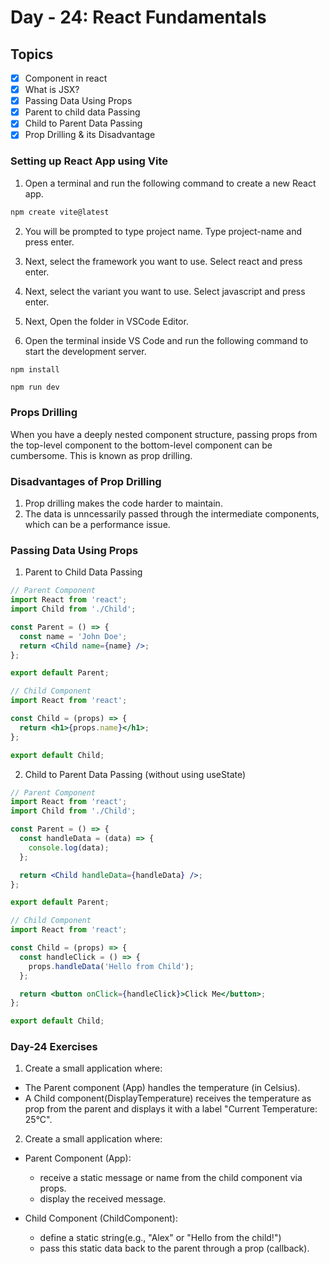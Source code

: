 # Day - 24: React Fundamentals

## Topics

-[x] Component in react  
-[x] What is JSX?  
-[x] Passing Data Using Props  
-[x] Parent to child data Passing  
-[x] Child to Parent Data Passing  
-[x] Prop Drilling & its Disadvantage

### Setting up React App using Vite

1. Open a terminal and run the following command to create a new React app.

```bash
npm create vite@latest
```

2. You will be prompted to type project name. Type project-name and press enter.

3. Next, select the framework you want to use. Select react and press enter.

4. Next, select the variant you want to use. Select javascript and press enter.

5. Next, Open the folder in VSCode Editor.

6. Open the terminal inside VS Code and run the following command to start the development server.

```bash
npm install
```

```
npm run dev
```

### Props Drilling

When you have a deeply nested component structure, passing props from the top-level component to the bottom-level component can be cumbersome. This is known as prop drilling.

### Disadvantages of Prop Drilling

1. Prop drilling makes the code harder to maintain.
2. The data is unncessarily passed through the intermediate components, which can be a performance issue.

### Passing Data Using Props

1. Parent to Child Data Passing

```jsx
// Parent Component
import React from 'react';
import Child from './Child';

const Parent = () => {
  const name = 'John Doe';
  return <Child name={name} />;
};

export default Parent;

// Child Component
import React from 'react';

const Child = (props) => {
  return <h1>{props.name}</h1>;
};

export default Child;
```

2. Child to Parent Data Passing (without using useState)

```jsx
// Parent Component
import React from 'react';
import Child from './Child';

const Parent = () => {
  const handleData = (data) => {
    console.log(data);
  };

  return <Child handleData={handleData} />;
};

export default Parent;

// Child Component
import React from 'react';

const Child = (props) => {
  const handleClick = () => {
    props.handleData('Hello from Child');
  };

  return <button onClick={handleClick}>Click Me</button>;
};

export default Child;
```

### Day-24 Exercises

1. Create a small application where:

- The Parent component (App) handles the temperature (in Celsius).
- A Child component(DisplayTemperature) receives the temperature as prop from the parent and displays it with a label "Current Temperature: 25°C".

2. Create a small application where:

- Parent Component (App):

  - receive a static message or name from the child component via props.
  - display the received message.

- Child Component (ChildComponent):
  - define a static string(e.g., "Alex" or "Hello from the child!")
  - pass this static data back to the parent through a prop (callback).
